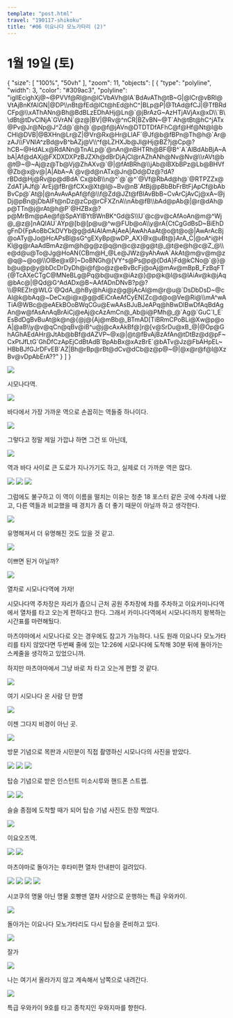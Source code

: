 ```yaml
---
template: "post.html"
travel: "190117-shikoku"
title: "#06 이요나다 모노가타리 (2)"
---
```


# 1월 19일 (토)

<div class="ext-googlemaps">
{
  "size": [ "100%", "50vh" ],
  "zoom": 11,
  "objects": [
    { "type": "polyline", "width": 3, "color": "#309ac3", "polyline": "igllEcighXj@~@PVVf@Rl@n@lCVbAVh@lA`BdAvATh@tB~G|@lCr@vBRl@VtAjBnKfAlGN|@DP\\nBt@fEd@lCt@hEd@hC^|BLp@P|@TtAd@fCJ|@TfBRdCFp@\\xAThANn@Bh@BdBLzEDhAHj@Ln@`@jBrAzG~AzHTjAVjAx@xD\\`B\\dBt@tDvClNjA`GVrAN`@z@|BV|@Rv@^nCR|BZvBN~@T`Ah@tBt@hC^jATx@Pv@Jr@Np@J^Zd@`@h@`@p@f@jAVn@DTDTDfAFhC@f@Hf@Nt@l@bCHl@DVB|@BXHn@Lr@Z|@Vr@Rx@Hr@LlAF`@Jf@b@fBPn@Th@h@`Ar@zAJ\\FVNlA^zBd@vB^bAZj@V\\^f@LZHXJb@Jl@Hj@BZ?j@Cp@?hCB~@HdALx@RdANn@TnALp@`@nAn@nBHTRh@BF@B^`A`AlBdAbBjA~AbA|Af@dAXj@FXDXDXPzBJZXh@dBrDjAjCl@rAZhANh@Nv@Nv@\\rAVt@b@t@~@~Aj@z@Tb@Vj@ZhAXv@`@|@fAtBRh@\\jAb@lBXbBPz@Lb@BHVf@Zb@x@v@|A|AbA~A`@v@d@nATx@Jn@Dd@Dz@?dA?rBDd@Hj@Rv@p@dBdA`Cx@bB\\n@^`@`@^`@Vf@RbAd@h@`@RTPZZx@ZdATjAJf@`ArEj@fBr@fCXx@Xt@l@~Bv@nB`AtBj@pBbBbFrBtFjApCf@bAbBvCp@`At@|@nAvAvApAf@f@\\f@Zd@JZt@fBlAvBbB~CvArCjAvCj@xA~@jDj@pBn@jDbAlFt@nDz@zCp@rCFXZnA\\nAb@fB\\bAd@pAb@|@r@dAh@p@TTn@j@rAt@h@P`@HZBx@?p@MrBm@pAe@f@SpAYlBYtBWnBK^Gd@S\\U`@c@v@cAfAoAn@m@^Wj@_@z@]nAQlAU`AYp@[b@[p@u@^w@FUb@oA\\y@rA{CtCgGdBsD~BiEhDgFnD{FpAoBbCkDVYb@g@dAiAlAmAjAeA|AwAhAaAt@o@t@o@|AwArAcBj@oATy@Jo@HcAPsBl@sG^gEXyBp@wDP_AX}@x@uBt@}ArA_C|@oA^i@HKl@g@rAaAdBmAz@m@h@g@z@q@n@c@z@g@t@_@t@e@h@c@Z_@\\e@d@u@To@Jg@HoAN{CBm@H_@Le@JWz@yAhAwA`AkAt@m@v@m@z@q@~@o@\\OlBe@x@]~DoBNGh@[VY^s@Ps@p@{DdA}Fd@kCNo@`@}@b@u@p@y@bDcDrDyDh@i@f@o@z@eBvBcFj@oAj@mAv@mBpB_FzBqFT{@TcAXeCTgC@MNeBLg@Pq@b@u@x@iAz@}@p@k@l@s@lAiAv@k@jAq@bAc@|@Qd@G^AdADx@B~AAfADnDNvB?p@?\\@REZIr@WLG`@QdA_@hBy@hAi@z@g@jAcAl@m@r@u@`DsDbDsD~@cAl@k@bAq@~DeCx@i@x@g@dEiCrAeAfCyEN[Zc@d@o@Ve@Ri@\\mA^wATiA@WBc@@eAEkBOoBWqCGu@EwAAsBJuBJeAPq@hBwDlBwDfAqBdAgAn@w@fAsAnAqBrAiCj@eAj@cAzAmCn@_Ab@i@PMh@_@`Ag@`GuC`I_E`EsBdDgBvBuAt@k@n@{@j@{Aj@mBb@_BTmAD[TiBRmCPoBLi@Xw@p@oA|@aB\\y@v@qCn@qBv@iB^u@j@cAxAkBf@]r@[v@SrDu@xB_@|@Op@GhAGhAEdAHr@JtAb@bBf@dAZVP~@x@|@t@fBvAjBzAfAn@tDtBz@d@pF~CxPtJfLtG`GhDfCzApEjCdBtAdB`BpAbBx@xAzBrE`@bATv@Jz@FbAHpEL~HBbBJfGJrDFvEB`AZ|Bh@rBp@rBt@dCv@dCb@z@p@~@|@x@r@f@l@XzBv@vDpAbErA??" }
  ]
}
</div>

![](/190117-shikoku/06_04.jpg)

시모나다역.

![](/190117-shikoku/06_01.jpg)

바다에서 가장 가까운 역으로 손꼽히는 역들중 하나이다.

![](/190117-shikoku/06_02.jpg)

그렇다고 정말 제일 가깝냐 하면 그건 또 아닌데,

![](/190117-shikoku/06_03.jpg)

역과 바다 사이로 큰 도로가 지나가기도 하고, 실제로 더 가까운 역은 많다.

![](/190117-shikoku/06_05.jpg)
![](/190117-shikoku/06_06.jpg)
![](/190117-shikoku/06_07.jpg)

그럼에도 불구하고 이 역이 이름을 떨치는 이유는 청춘 18 포스터 같은 곳에 수차례 나왔고, 다른 역들과 비교했을 때 경치가 좀 더 좋기 때문이 아닐까 하고 생각한다.

![](/190117-shikoku/06_09.jpg)

유명해져서 더 유명해진 것도 있을 것 같고.

![](/190117-shikoku/06_10.jpg)

이쁘면 된거 아닐까?

![](/190117-shikoku/06_11.jpg)

열차로 시모나다역에 가자!

시모나다역 주차장은 자리가 좁으니 근처 공원 주차장에 차를 주차하고 이요카미나다역에서 열차를 타고 오는게 편하다고 한다.
그래서 카미나다역에서 시모나다까지 왕복하는 시간표를 마련해뒀다.

마츠야마에서 시모나다로 오는 경우에도 참고가 가능하다.
나도 원래 이요나다 모노가타리를 타지 않았다면 두번째 줄에 있는 12:26에 시모나다에 도착해 30분 뒤에 돌아가는 스케줄을 생각하고 있었으니까.

하지만 마츠야마에서 그냥 바로 차 타고 오는게 편할 것 같다.

![](/190117-shikoku/06_12.jpg)

여기 시모나다 온 사람 단 한명

![](/190117-shikoku/06_13.jpg)

이젠 그다지 비경이 아닌 곳.

![](/190117-shikoku/06_14.jpg)

방문 기념으로 목판과 시민분이 직접 촬영하신 시모나다의 사진을 받았다.

![](/190117-shikoku/06_15.jpg)
![](/190117-shikoku/06_16.jpg)
![](/190117-shikoku/06_17.jpg)

탑승 기념으로 받은 인스턴트 미소시루와 핸드폰 스트랩.

![](/190117-shikoku/06_20.jpg)
![](/190117-shikoku/06_21.jpg)

슬슬 종점에 도착할 때가 되어 탑승 기념 사진도 한장 찍었다.

![](/190117-shikoku/06_22.jpg)

이요오즈역.

![](/190117-shikoku/06_23.jpg)
![](/190117-shikoku/06_24.jpg)

마츠야마로 돌아가는 후타미편 열차 안내판이 걸려있다.

![](/190117-shikoku/06_25.jpg)
![](/190117-shikoku/06_26.jpg)
![](/190117-shikoku/06_27.jpg)
![](/190117-shikoku/06_28.jpg)

시코쿠의 명물 아닌 명물 호빵맨 열차 사양으로 운행하는 특급 우와카이.

![](/190117-shikoku/06_29.jpg)

돌아가는 이요나다 모노가타리도 다시 탑승을 준비하고 있다.

![](/190117-shikoku/06_30.jpg)

잘가

![](/190117-shikoku/06_32.jpg)

나는 여기서 올라가지 않고 계속해서 남쪽으로 내려간다.

![](/190117-shikoku/06_33.jpg)

특급 우와카이 9호를 타고 종착지인 우와지마를 향한다.
